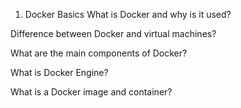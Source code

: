 1. Docker Basics
What is Docker and why is it used?

Difference between Docker and virtual machines?

What are the main components of Docker?

What is Docker Engine?

What is a Docker image and container?

